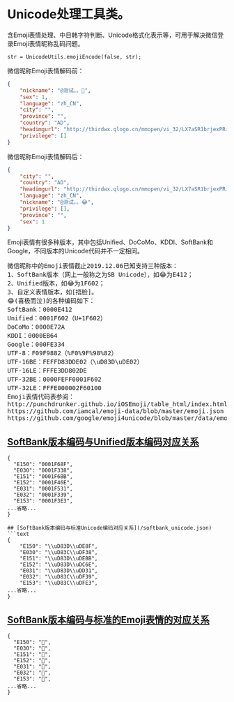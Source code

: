 # Unicode处理工具类。

含Emoji表情处理、中日韩字符判断、Unicode格式化表示等，可用于解决微信登录Emoji表情昵称乱码问题。

```text
str = UnicodeUtils.emojiEncode(false, str);
```
微信昵称Emoji表情解码前：
```json
{
    "nickname": "@测试。。",
    "sex": 1,
    "language": "zh_CN",
    "city": "",
    "province": "",
    "country": "AD",
    "headimgurl": "http://thirdwx.qlogo.cn/mmopen/vi_32/LX7aSR1brjexPRicvmib0jumlFsDt1gLuGS43rzmialiaqfGJyxIaHgVr0xIFQbfGiaChZGZmvu8ZA5fjmciciaoFnMbg/132",
    "privilege": []
}
```
微信昵称Emoji表情解码后：
```json
{
    "city": "",
    "country": "AD",
    "headimgurl": "http://thirdwx.qlogo.cn/mmopen/vi_32/LX7aSR1brjexPRicvmib0jumlFsDt1gLuGS43rzmialiaqfGJyxIaHgVr0xIFQbfGiaChZGZmvu8ZA5fjmciciaoFnMbg/132",
    "language": "zh_CN",
    "nickname": "@测试。。😂",
    "privilege": [],
    "province": "",
    "sex": 1
}
```

Emoji表情有很多种版本，其中包括Unified、DoCoMo、KDDI、SoftBank和Google，不同版本的Unicode代码并不一定相同。
<pre>
微信昵称中的Emoji表情截止2019.12.06已知支持三种版本：
1、SoftBank版本（网上一般称之为SB Unicode），如😂为E412；
2、Unified版本，如😂为1F602；
3、自定义表情版本，如[捂脸]。
😂(喜极而泣)的各种编码如下：
SoftBank：0000E412
Unified：0001F602（U+1F602）
DoCoMo：0000E72A
KDDI：0000EB64
Google：000FE334
UTF-8：F09F9882（%F0%9F%98%82）
UTF-16BE：FEFFD83DDE02（\uD83D\uDE02）
UTF-16LE：FFFE3DD802DE
UTF-32BE：0000FEFF0001F602
UTF-32LE：FFFE000002F60100
Emoji表情代码表参阅：
http://punchdrunker.github.io/iOSEmoji/table_html/index.html
https://github.com/iamcal/emoji-data/blob/master/emoji.json
https://github.com/google/emoji4unicode/blob/master/data/emoji4unicode.xml
</pre>

## [SoftBank版本编码与Unified版本编码对应关系](/softbank_unified.json)
```text
{
  "E150": "0001F68F",
  "E030": "0001F338",
  "E151": "0001F6BB",
  "E152": "0001F46E",
  "E031": "0001F531",
  "E032": "0001F339",
  "E153": "0001F3E3",
...省略...
}

## [SoftBank版本编码与标准Unicode编码对应关系](/softbank_unicode.json)
```text
{
    "E150": "\\uD83D\\uDE8F",
    "E030": "\\uD83C\\uDF38",
    "E151": "\\uD83D\\uDEBB",
    "E152": "\\uD83D\\uDC6E",
    "E031": "\\uD83D\\uDD31",
    "E032": "\\uD83C\\uDF39",
    "E153": "\\uD83C\\uDFE3",
...省略...
}

```
## [SoftBank版本编码与标准的Emoji表情的对应关系](/softbank_decode.json)
```text
{
  "E150": "🚏",
  "E030": "🌸",
  "E151": "🚻",
  "E152": "👮",
  "E031": "🔱",
  "E032": "🌹",
  "E153": "🏣",
...省略...
}
```
